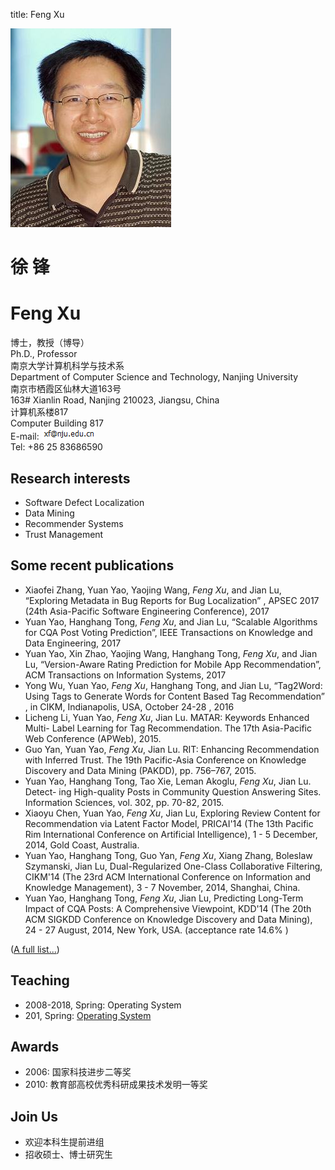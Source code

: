 title: Feng Xu

<div class="news-body">
    <div class="row gutter k-equal-height"><!-- row -->
        <div class="col-lg-3 col-md-3 col-sm-12">
            <img src="static/img/me-new.JPG" alt="Feng Xu" class="aligncenter" />
        </div>
        <div class="col-lg-9 col-md-9 col-sm-12">
            <div class="row gutter k-equal-height"><!-- nesting row -->
                <div class="col-lg-4 col-md-4 col-sm-12">
                    <h1>徐 锋</h1>
                </div>
                <div class="col-lg-8 col-md-8 col-sm-12">
                    <h1>Feng Xu</h1>
                </div>
            </div><!-- nesting row end -->
            <div class="row gutter k-equal-height"><!-- nesting row -->
                <div class="col-lg-4 col-md-4 col-sm-12">
                    博士，教授（博导）
                </div>
                <div class="col-lg-8 col-md-8 col-sm-12">
                    Ph.D., Professor
                </div>
            </div><!-- nesting row end -->
            <div class="row gutter k-equal-height"><!-- nesting row -->
                <div class="col-lg-4 col-md-4 col-sm-12">
                    南京大学计算机科学与技术系
                </div>
                <div class="col-lg-8 col-md-8 col-sm-12">
                    Department of Computer Science and Technology, Nanjing University
                </div>
            </div><!-- nesting row end -->
            <div class="row gutter k-equal-height"><!-- nesting row -->
                <div class="col-lg-4 col-md-4 col-sm-12">
                    南京市栖霞区仙林大道163号
                </div>
                <div class="col-lg-8 col-md-8 col-sm-12">
                    163# Xianlin Road, Nanjing 210023, Jiangsu, China
                </div>
            </div><!-- nesting row end -->
            <div class="row gutter k-equal-height"><!-- nesting row -->
                <div class="col-lg-4 col-md-4 col-sm-12">
                计算机系楼817
                </div>
                <div class="col-lg-8 col-md-8 col-sm-12">
                Computer Building 817
                </div>
            </div><!-- nesting row end -->
            <div class="row gutter k-equal-height"><!-- nesting row -->
                <div class="col-lg-12 col-md-12 col-sm-12">
                    E-mail: <img src="static/img/email.PNG"></img>
                </div>
            </div><!-- nesting row end -->
            <div class="row gutter k-equal-height"><!-- nesting row -->
                <div class="col-lg-12 col-md-12 col-sm-12">
                    Tel: +86 25 83686590
                </div>
            </div><!-- nesting row end -->
        </div>
    </div><!-- row end -->
</div>

## Research interests

* Software Defect Localization
* Data Mining
* Recommender Systems
* Trust Management

## Some recent publications

   * Xiaofei Zhang, Yuan Yao, Yaojing Wang, *Feng Xu*, and Jian Lu, “Exploring Metadata in Bug Reports for Bug Localization” , APSEC 2017 (24th Asia-Pacific Software Engineering Conference), 2017
   * Yuan Yao, Hanghang Tong, *Feng Xu*, and Jian Lu, “Scalable Algorithms for CQA Post Voting Prediction”, IEEE Transactions on Knowledge and Data Engineering, 2017
   * Yuan Yao, Xin Zhao, Yaojing Wang, Hanghang Tong, *Feng Xu*, and Jian Lu, “Version-Aware Rating Prediction for Mobile App Recommendation”, ACM Transactions on Information Systems, 2017
   * Yong Wu, Yuan Yao, *Feng Xu*, Hanghang Tong, and Jian Lu, “Tag2Word: Using Tags to Generate Words for Content Based Tag Recommendation” , in CIKM, Indianapolis, USA, October 24-28 , 2016
   * Licheng Li, Yuan Yao, *Feng Xu*, Jian Lu. MATAR: Keywords Enhanced Multi- Label Learning for Tag Recommendation. The 17th Asia-Pacific Web Conference (APWeb), 2015.
   * Guo Yan, Yuan Yao, *Feng Xu*, Jian Lu. RIT: Enhancing Recommendation with Inferred Trust. The 19th Pacific-Asia Conference on Knowledge Discovery and Data Mining (PAKDD), pp. 756–767, 2015.
   * Yuan Yao, Hanghang Tong, Tao Xie, Leman Akoglu, *Feng Xu*, Jian Lu. Detect- ing High-quality Posts in Community Question Answering Sites. Information Sciences, vol. 302, pp. 70-82, 2015. 
   * Xiaoyu Chen, Yuan Yao, *Feng Xu*, Jian Lu, Exploring Review Content for Recommendation via Latent Factor Model, PRICAI'14 (The 13th Pacific Rim International Conference on Artificial Intelligence), 1 - 5 December, 2014, Gold Coast, Australia.
   * Yuan Yao, Hanghang Tong, Guo Yan, *Feng Xu*, Xiang Zhang, Boleslaw Szymanski, Jian Lu, Dual-Regularized One-Class Collaborative Filtering, CIKM'14 (The 23rd ACM International Conference on Information and Knowledge Management), 3 - 7 November, 2014, Shanghai, China.
   * Yuan Yao, Hanghang Tong, *Feng Xu*, Jian Lu, Predicting Long-Term Impact of CQA Posts: A Comprehensive Viewpoint, KDD'14 (The 20th ACM SIGKDD Conference on Knowledge Discovery and Data Mining), 24 - 27 August, 2014, New York, USA. (acceptance rate 14.6% )

(<a href="publications">A full list...</a>)

## Teaching

* 2008-2018, Spring: Operating System
* 201, Spring: [Operating System]()

## Awards

* 2006: 国家科技进步二等奖
* 2010: 教育部高校优秀科研成果技术发明一等奖


## Join Us
* 欢迎本科生提前进组
* 招收硕士、博士研究生